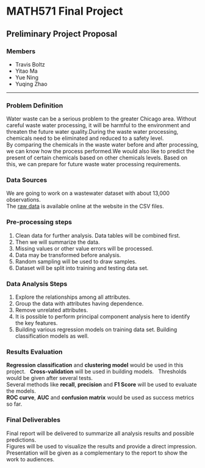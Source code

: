 # MATH571 Final Project
## Preliminary Project Proposal


### Members
- Travis Boltz
- Yitao Ma
- Yue Ning
- Yuqing Zhao
***
### Problem Definition  
Water waste can be a serious problem to the greater Chicago area. Without careful waste water processing, it will be harmful to the environment and threaten the future water quality.During the waste water processing, chemicals need to be eliminated and reduced to a safety level.   
By comparing the chemicals in the waste water before and after processing, we can know how the process performed.We would also like to predict the present of certain chemicals based on other chemicals levels. Based on this, we can prepare for future waste water processing requirements.  


### Data Sources
We are going to work on a wastewater dataset with about 13,000 observations.    
The [raw data](http://www.mwrd.org/irj/portal/anonymous?NavigationTarget=navurl://9f766d4f820e9482d016681c86031b76) is available online at the website in the CSV files.  
  
  
### Pre-processing steps 
1. Clean data for further analysis. Data tables will be combined first.   
2. Then we will summarize the data. 
3. Missing values or other value errors will be processed.  
4. Data may be transformed before analysis. 
5. Random sampling will be used to draw samples.   
6. Dataset will be split into training and testing data set.     
 

### Data Analysis Steps
1. Explore the relationships among all attributes.   
2. Group the data with attributes having dependence.   
3. Remove unrelated attributes.   
4. It is possible to perform principal component analysis here to identify the key features.   
5. Building various regression models on training data set. Building classification models as well.     
 
  
### Results Evaluation
__Regression__ __classification__ and __clustering model__ would be used in this project.  
__Cross-validation__ will be used in building models.  
Thresholds would be given after several tests.  
Several methods like __recall__, __precision__ and __F1 Score__ will be used to evaluate the models.   
__ROC curve__, __AUC__ and __confusion matrix__ would be used as success metrics so far.  
  

### Final Deliverables
Final report will be delivered to summarize all analysis results and possible predictions.   
Figures will be used to visualize the results and provide a direct impression.   
Presentation will be given as a complementary to the report to show the work to audiences.  
